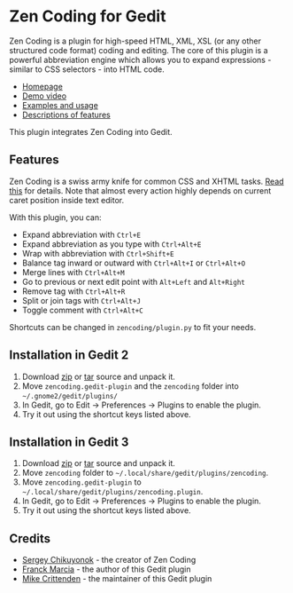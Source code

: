 Zen Coding for Gedit
====================

Zen Coding is a plugin for high-speed HTML, XML, XSL (or any other structured code format)
coding and editing. The core of this plugin is a powerful abbreviation engine which allows you to
expand expressions - similar to CSS selectors - into HTML code.

- [Homepage](http://code.google.com/p/zen-coding/)
- [Demo video](http://vimeo.com/7405114)
- [Examples and usage](http://www.smashingmagazine.com/2009/11/21/zen-coding-a-new-way-to-write-html-code/)
- [Descriptions of features](http://code.google.com/p/zen-coding/wiki/Actions)

This plugin integrates Zen Coding into Gedit.

Features
--------

Zen Coding is a swiss army knife for common CSS and XHTML tasks. [Read this](http://code.google.com/p/zen-coding/wiki/Actions) 
for details. Note that almost every action highly depends on current caret
position inside text editor.

With this plugin, you can:

- Expand abbreviation with `Ctrl+E`
- Expand abbreviation as you type with `Ctrl+Alt+E`
- Wrap with abbreviation with `Ctrl+Shift+E`
- Balance tag inward or outward with `Ctrl+Alt+I` or `Ctrl+Alt+O`
- Merge lines with `Ctrl+Alt+M`
- Go to previous or next edit point with `Alt+Left` and `Alt+Right`
- Remove tag with `Ctrl+Alt+R`
- Split or join tags with `Ctrl+Alt+J`
- Toggle comment with `Ctrl+Alt+C`

Shortcuts can be changed in `zencoding/plugin.py` to fit your needs.

Installation in Gedit 2
------------

1. Download [zip](http://github.com/mikecrittenden/zen-coding-gedit/zipball/master) or [tar](http://github.com/mikecrittenden/zen-coding-gedit/tarball/master) source and unpack it.
2. Move `zencoding.gedit-plugin` and the `zencoding` folder into `~/.gnome2/gedit/plugins/` 
3. In Gedit, go to Edit &rarr; Preferences &rarr; Plugins to enable the plugin.
4. Try it out using the shortcut keys listed above.
 
Installation in Gedit 3
------------

1. Download [zip](http://github.com/mikecrittenden/zen-coding-gedit/zipball/master) or [tar](http://github.com/mikecrittenden/zen-coding-gedit/tarball/master) source and unpack it.
2. Move `zencoding` folder to `~/.local/share/gedit/plugins/zencoding`.
3. Move `zencoding.gedit-plugin` to `~/.local/share/gedit/plugins/zencoding.plugin`.
3. In Gedit, go to Edit &rarr; Preferences &rarr; Plugins to enable the plugin.
4. Try it out using the shortcut keys listed above.
 
Credits
-------

- [Sergey Chikuyonok](http://chikuyonok.ru/) - the creator of Zen Coding
- [Franck Marcia](http://github.com/fmarcia) - the author of this Gedit plugin
- [Mike Crittenden](http://mikethecoder.com) - the maintainer of this Gedit plugin
